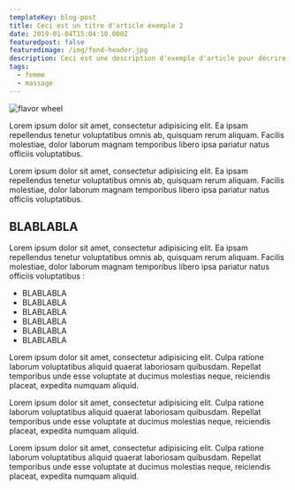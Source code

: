 ```yaml
---
templateKey: blog-post
title: Ceci est un titre d'article exemple 2
date: 2019-01-04T15:04:10.000Z
featuredpost: false
featuredimage: /img/fond-header.jpg
description: Ceci est une description d'exemple d'article pour décrire un article comme son nom l'indique
tags:
  - femme
  - massage
---
```

![flavor wheel](/img/fond-header.jpg)

Lorem ipsum dolor sit amet, consectetur adipisicing elit. Ea ipsam repellendus tenetur voluptatibus omnis ab, quisquam rerum aliquam. Facilis molestiae, dolor laborum magnam temporibus libero ipsa pariatur natus officiis voluptatibus.

Lorem ipsum dolor sit amet, consectetur adipisicing elit. Ea ipsam repellendus tenetur voluptatibus omnis ab, quisquam rerum aliquam. Facilis molestiae, dolor laborum magnam temporibus libero ipsa pariatur natus officiis voluptatibus.


## BLABLABLA

Lorem ipsum dolor sit amet, consectetur adipisicing elit. Ea ipsam repellendus tenetur voluptatibus omnis ab, quisquam rerum aliquam. Facilis molestiae, dolor laborum magnam temporibus libero ipsa pariatur natus officiis voluptatibus :


* BLABLABLA
* BLABLABLA
* BLABLABLA
* BLABLABLA
* BLABLABLA
* BLABLABLA

Lorem ipsum dolor sit amet, consectetur adipisicing elit. Culpa ratione laborum voluptatibus aliquid quaerat laboriosam quibusdam. Repellat temporibus unde esse voluptate at ducimus molestias neque, reiciendis placeat, expedita numquam aliquid.

Lorem ipsum dolor sit amet, consectetur adipisicing elit. Culpa ratione laborum voluptatibus aliquid quaerat laboriosam quibusdam. Repellat temporibus unde esse voluptate at ducimus molestias neque, reiciendis placeat, expedita numquam aliquid.

Lorem ipsum dolor sit amet, consectetur adipisicing elit. Culpa ratione laborum voluptatibus aliquid quaerat laboriosam quibusdam. Repellat temporibus unde esse voluptate at ducimus molestias neque, reiciendis placeat, expedita numquam aliquid.
